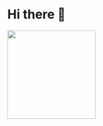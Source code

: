 <h1 aling="center">Hi there 👋</h1>
 <div id="header" aling="center">
 <img src="https://tenor.com/bgIij.gif" width="200" />
</div>
